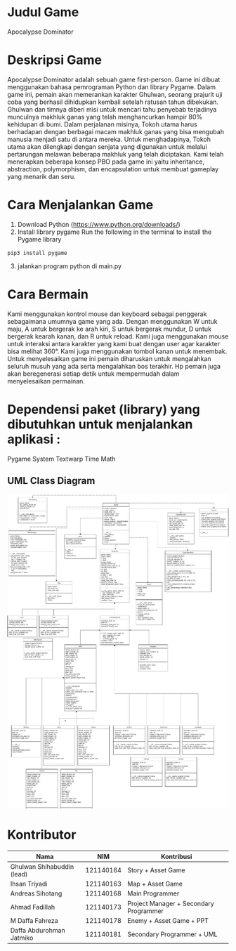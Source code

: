 # Judul Game

Apocalypse Dominator

# Deskripsi Game

Apocalypse Dominator adalah sebuah game first-person. Game ini dibuat menggunakan bahasa pemrograman Python dan library Pygame. Dalam game ini, pemain akan memerankan karakter Ghulwan, seorang prajurit uji coba yang berhasil dihidupkan kembali setelah ratusan tahun dibekukan. Ghulwan dan timnya diberi misi untuk mencari tahu penyebab terjadinya munculnya makhluk ganas yang telah menghancurkan hampir 80% kehidupan di bumi. Dalam perjalanan misinya, Tokoh utama harus berhadapan dengan berbagai macam makhluk ganas yang bisa mengubah manusia menjadi satu di antara mereka. Untuk menghadapinya, Tokoh utama akan dilengkapi dengan senjata yang digunakan untuk melalui pertarungan melawan beberapa makhluk yang telah diciptakan. Kami telah menerapkan beberapa konsep PBO pada game ini yaitu inheritance, abstraction, polymorphism, dan encapsulation untuk membuat gameplay yang menarik dan seru.

# Cara Menjalankan Game

1. Download Python (https://www.python.org/downloads/)
2. Install library pygame
   Run the following in the terminal to install the Pygame library

```
pip3 install pygame
```

3. jalankan program python di main.py

# Cara Bermain

Kami menggunakan kontrol mouse dan keyboard sebagai penggerak sebagaimana umumnya game yang ada. Dengan menggunakan W untuk maju, A untuk bergerak ke arah kiri, S untuk bergerak mundur, D untuk bergerak kearah kanan, dan R untuk reload. Kami juga menggunakan mouse untuk interaksi antara karakter yang kami buat dengan user agar karakter bisa melihat 360°. Kami juga menggunakan tombol kanan untuk menembak. Untuk menyelesaikan game ini pemain diharuskan untuk mengalahkan seluruh musuh yang ada serta mengalahkan bos terakhir. Hp pemain juga akan beregenerasi setiap detik untuk mempermudah dalam menyelesaikan permainan.

# Dependensi paket (library) yang dibutuhkan untuk menjalankan aplikasi :

Pygame
System
Textwarp
Time
Math

## UML Class Diagram

![Contoh Gambar](DiagramUML.jpeg)

# Kontributor

| Nama                       | NIM       | Kontribusi                             |
| -------------------------- | --------- | -------------------------------------- |
| Ghulwan Shihabuddin (lead) | 121140164 | Story + Asset Game                     |
| Ihsan Triyadi              | 121140163 | Map + Asset Game                       |
| Andreas Sihotang           | 121140168 | Main Programmer                        |
| Ahmad Fadillah             | 121140173 | Project Manager + Secondary Programmer |
| M Daffa Fahreza            | 121140178 | Enemy + Asset Game + PPT              |
| Daffa Abdurohman Jatmiko   | 121140181 | Secondary Programmer + UML             |
